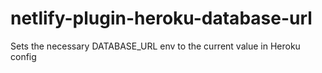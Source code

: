 # netlify-plugin-heroku-database-url
Sets the necessary DATABASE_URL env to the current value in Heroku config
